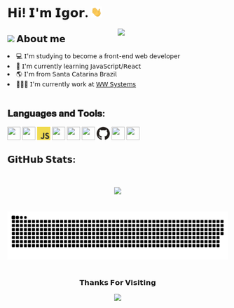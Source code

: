 <h1>𝗛𝗶! 𝗜'𝗺 𝗜𝗴𝗼𝗿. <img src="https://github.com/LeonardoYz/LeonardoYz/blob/main/assets/Hi.gif" width="25"></h1>
<img align="right" width="50%" src="https://cdn.dribbble.com/users/220167/screenshots/2373375/resp_dribbble.gif">

<h2> <img src="https://emoji.gg/assets/emoji/3637-cooldoge.png" width="24"/> 𝗔𝗯𝗼𝘂𝘁 𝗺𝗲 </h2>

<li> 💻 𝖨'𝗆 𝗌𝗍𝗎𝖽𝗒𝗂𝗇𝗀 𝗍𝗈 𝖻𝖾𝖼𝗈𝗆𝖾 𝖺 𝖿𝗋𝗈𝗇𝗍-𝖾𝗇𝖽 𝗐𝖾𝖻 𝖽𝖾𝗏𝖾𝗅𝗈𝗉𝖾𝗋 </li>
<li> 🧠 𝖨'𝗆 𝖼𝗎𝗋𝗋𝖾𝗇𝗍𝗅𝗒 𝗅𝖾𝖺𝗋𝗇𝗂𝗇𝗀 𝖩𝖺𝗏𝖺𝖲𝖼𝗋𝗂𝗉𝗍/𝖱𝖾𝖺𝖼𝗍 </li>
<li> 🌎 𝖨'𝗆 𝖿𝗋𝗈𝗆 𝖲𝖺𝗇𝗍𝖺 𝖢𝖺𝗍𝖺𝗋𝗂𝗇𝖺 𝖡𝗋𝖺𝗓𝗂𝗅 </li>
<li> 👨🏻‍💻 𝖨'𝗆 𝖼𝗎𝗋𝗋𝖾𝗇𝗍𝗅𝗒 𝗐𝗈𝗋𝗄 𝖺𝗍 <a href="https://github.com/ww-systems-br">𝖶𝖶 𝖲𝗒𝗌𝗍𝖾𝗆𝗌</a> </li>

<br />

<h2>𝐋𝐚𝐧𝐠𝐮𝐚𝐠𝐞𝐬 𝐚𝐧𝐝 𝐓𝐨𝐨𝐥𝐬:</h2>
<code><a href="https://developer.mozilla.org/pt-BR/docs/Web/HTML"><img height="30" width="30" src="https://www.flaticon.com/svg/static/icons/svg/1216/1216733.svg"></a></code>
<code><a href="https://developer.mozilla.org/pt-BR/docs/Web/CSS"><img height="30" width="30" src="https://cdn.iconscout.com/icon/free/png-256/css-131-722685.png"></a></code>
<code><a href="https://developer.mozilla.org/pt-BR/docs/Web/JavaScript"><img height="30" width="30" src="https://raw.githubusercontent.com/github/explore/80688e429a7d4ef2fca1e82350fe8e3517d3494d/topics/javascript/javascript.png"></a></code>
<code><a href="https://docs.oracle.com/en/java/"><img height="30" width="30" src="https://image.flaticon.com/icons/png/512/226/226777.png"></a></code>
<code><a href="https://pt-br.reactjs.org/"><img height="30" width="30" src="https://sujanbyanjankar.com.np/wp-content/uploads/2019/01/React.js_logo-512.png"></a></code>
<code><a href="https://getbootstrap.com/"><img height="30" width="30" src="https://cdn.iconscout.com/icon/free/png-512/bootstrap-226077.png"></a></code>
<code><a href="https://github.com/"><img height="30" width="30" src="https://raw.githubusercontent.com/github/explore/80688e429a7d4ef2fca1e82350fe8e3517d3494d/topics/github-api/github-api.png"></a></code>
<code><a href="https://code.visualstudio.com/"><img height="30" width="30" src="https://upload.wikimedia.org/wikipedia/commons/thumb/9/9a/Visual_Studio_Code_1.35_icon.svg/2048px-Visual_Studio_Code_1.35_icon.svg.png"></a></code>
<code><a href="https://netbeans.apache.org/"><img height="30" width="30" src="https://img.utdstc.com/icon/04d/26f/04d26f25572d512a49e76f8f52e2319050162dce0a4e21ee14fc03903342cacc:200"></a></code>
<br/>


<h2>𝗚𝗶𝘁𝗛𝘂𝗯 𝗦𝘁𝗮𝘁𝘀:</h2>
<br>

<p align="center">
  <a href="https://github.com/IgorWK" target="_blank">
    <img height="240em" align="center" src="https://github-readme-stats.vercel.app/api?username=IgorWK&count_private=true&theme=react&show_icons=true">
  </a>
</p>

#

![Snake animation](https://github.com/IgorWK/IgorWK/blob/output/github-contribution-grid-snake.svg)

#
<div align="center">
  <h3>𝗧𝗵𝗮𝗻𝗸𝘀 𝗙𝗼𝗿 𝗩𝗶𝘀𝗶𝘁𝗶𝗻𝗴</h3>
  <img height="180" src="https://emoji.gg/assets/emoji/1683-catkek.png">
</div>

